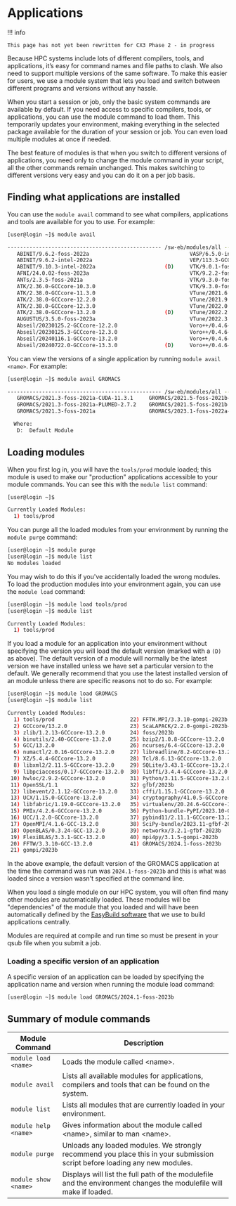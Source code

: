 # Applications

!!! info

    This page has not yet been rewritten for CX3 Phase 2 - in progress

Because HPC systems include lots of different compilers, tools, and applications, it’s easy for command names and file paths to clash. We also need to support multiple versions of the same software. To make this easier for users, we use a module system that lets you load and switch between different programs and versions without any hassle.

When you start a session or job, only the basic system commands are available by default. If you need access to specific compilers, tools, or applications, you can use the module command to load them. This temporarily updates your environment, making everything in the selected package available for the duration of your session or job. You can even load multiple modules at once if needed.

The best feature of modules is that when you switch to different versions of applications, you need only to change the module command in your script, all the other commands remain unchanged. This makes switching to different versions very easy and you can do it on a per job basis.

## Finding what applications are installed

You can use the `module avail` command to see what compilers, applications and tools are available for you to use. For example:

```bash
[user@login ~]$ module avail

------------------------------------------------- /sw-eb/modules/all --------------------------------------------------
   ABINIT/9.6.2-foss-2022a                                VASP/6.5.0-intel-2024a
   ABINIT/9.6.2-intel-2022a                               VEP/113.3-GCC-13.3.0
   ABINIT/9.10.3-intel-2022a                      (D)     VTK/9.0.1-foss-2021a
   AFNI/24.0.02-foss-2023a                                VTK/9.2.2-foss-2022a
   ANTs/2.3.5-foss-2021a                                  VTK/9.3.0-foss-2023a
   ATK/2.36.0-GCCcore-10.3.0                              VTK/9.3.0-foss-2023b                              (D)
   ATK/2.38.0-GCCcore-11.3.0                              VTune/2021.6.0
   ATK/2.38.0-GCCcore-12.2.0                              VTune/2021.9.0
   ATK/2.38.0-GCCcore-12.3.0                              VTune/2022.0.0
   ATK/2.38.0-GCCcore-13.2.0                      (D)     VTune/2022.2.0
   AUGUSTUS/3.5.0-foss-2023a                              VTune/2022.3.0                                    (D)
   Abseil/20230125.2-GCCcore-12.2.0                       Voro++/0.4.6-GCCcore-11.3.0
   Abseil/20230125.3-GCCcore-12.3.0                       Voro++/0.4.6-GCCcore-12.2.0
   Abseil/20240116.1-GCCcore-13.2.0                       Voro++/0.4.6-GCCcore-12.3.0
   Abseil/20240722.0-GCCcore-13.3.0               (D)     Voro++/0.4.6-GCCcore-13.2.0                       (D)
```

You can view the versions of a single application by running `module avail <name>`. For example:

```bash
[user@login ~]$ module avail GROMACS

------------------------------------------------- /sw-eb/modules/all --------------------------------------------------
   GROMACS/2021.3-foss-2021a-CUDA-11.3.1     GROMACS/2021.5-foss-2021b-PLUMED-2.8.0    GROMACS/2023.1-foss-2022a
   GROMACS/2021.3-foss-2021a-PLUMED-2.7.2    GROMACS/2021.5-foss-2021b                 GROMACS/2023.3-foss-2023a
   GROMACS/2021.3-foss-2021a                 GROMACS/2023.1-foss-2022a-CUDA-11.7.0     GROMACS/2024.1-foss-2023b (D)

  Where:
   D:  Default Module
```

## Loading modules

When you first log in, you will have the `tools/prod` module loaded; this module is used to make our "production" applications accessible to your module commands. You can see this with the `module list` command:

```bash
[user@login ~]$

Currently Loaded Modules:
  1) tools/prod
```

You can purge all the loaded modules from your environment by running the `module purge` command:

```bash
[user@login ~]$ module purge
[user@login ~]$ module list
No modules loaded
```

You may wish to do this if you've accidentally loaded the wrong modules. To load the production modules into your environment again, you can use the `module load` command:

```bash
[user@login ~]$ module load tools/prod
[user@login ~]$ module list

Currently Loaded Modules:
  1) tools/prod
```

If you load a module for an application into your environment without specifying the version you will load the default version (marked with a `(D)` as above). The default version of a module will normally be the latest version we have installed unless we have set a particular version to the default. We generally recommend that you use the latest installed version of an module unless there are specific reasons not to do so. For example:

```bash
[user@login ~]$ module load GROMACS
[user@login ~]$ module list

Currently Loaded Modules:
  1) tools/prod                        22) FFTW.MPI/3.3.10-gompi-2023b
  2) GCCcore/13.2.0                    23) ScaLAPACK/2.2.0-gompi-2023b-fb
  3) zlib/1.2.13-GCCcore-13.2.0        24) foss/2023b
  4) binutils/2.40-GCCcore-13.2.0      25) bzip2/1.0.8-GCCcore-13.2.0
  5) GCC/13.2.0                        26) ncurses/6.4-GCCcore-13.2.0
  6) numactl/2.0.16-GCCcore-13.2.0     27) libreadline/8.2-GCCcore-13.2.0
  7) XZ/5.4.4-GCCcore-13.2.0           28) Tcl/8.6.13-GCCcore-13.2.0
  8) libxml2/2.11.5-GCCcore-13.2.0     29) SQLite/3.43.1-GCCcore-13.2.0
  9) libpciaccess/0.17-GCCcore-13.2.0  30) libffi/3.4.4-GCCcore-13.2.0
 10) hwloc/2.9.2-GCCcore-13.2.0        31) Python/3.11.5-GCCcore-13.2.0
 11) OpenSSL/1.1                       32) gfbf/2023b
 12) libevent/2.1.12-GCCcore-13.2.0    33) cffi/1.15.1-GCCcore-13.2.0
 13) UCX/1.15.0-GCCcore-13.2.0         34) cryptography/41.0.5-GCCcore-13.2.0
 14) libfabric/1.19.0-GCCcore-13.2.0   35) virtualenv/20.24.6-GCCcore-13.2.0
 15) PMIx/4.2.6-GCCcore-13.2.0         36) Python-bundle-PyPI/2023.10-GCCcore-13.2.0
 16) UCC/1.2.0-GCCcore-13.2.0          37) pybind11/2.11.1-GCCcore-13.2.0
 17) OpenMPI/4.1.6-GCC-13.2.0          38) SciPy-bundle/2023.11-gfbf-2023b
 18) OpenBLAS/0.3.24-GCC-13.2.0        39) networkx/3.2.1-gfbf-2023b
 19) FlexiBLAS/3.3.1-GCC-13.2.0        40) mpi4py/3.1.5-gompi-2023b
 20) FFTW/3.3.10-GCC-13.2.0            41) GROMACS/2024.1-foss-2023b
 21) gompi/2023b
```

In the above example, the default version of the GROMACS application at the time the command was run was `2024.1-foss-2023b` and this is what was loaded since a version wasn't specified at the command line.

When you load a single module on our HPC system, you will often find many other modules are automatically loaded. These modules will be "dependencies" of the module that you loaded and will have been automatically defined by the [EasyBuild software](./easybuild.md) that we use to build applications centrally.

Modules are required at compile and run time so must be present in your qsub file when you submit a job.

### Loading a specific version of an application

A specific version of an application can be loaded by specifying the application name and version when running the module load command:

```bash
[user@login ~]$ module load GROMACS/2024.1-foss-2023b
```

## Summary of module commands

| Module Command | Description |
| -------------- | ----------- |
| `module load <name>` | Loads the module called <name\>. |
| `module avail` | Lists all available modules for applications, compilers and tools that can be found on the system. |
| `module list` | Lists all modules that are currently loaded in your environment. |
| `module help <name>` | Gives information about the module called <name\>, similar to man <name\>. |
| `module purge` | Unloads any loaded modules. We strongly recommend you place this in your submission script before loading any new modules. |
| `module show <name>` | Displays will list the full path of the modulefile and the environment changes the modulefile will make if loaded. |
